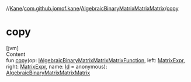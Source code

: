 //[Kane](../../index.md)/[com.github.jomof.kane](../index.md)/[AlgebraicBinaryMatrixMatrixMatrix](index.md)/[copy](copy.md)



# copy  
[jvm]  
Content  
fun [copy](copy.md)(op: [IAlgebraicBinaryMatrixMatrixMatrixFunction](../-i-algebraic-binary-matrix-matrix-matrix-function/index.md), left: [MatrixExpr](../-matrix-expr/index.md), right: [MatrixExpr](../-matrix-expr/index.md), name: [Id](../../com.github.jomof.kane.impl/index.md#%5Bcom.github.jomof.kane.impl%2FId%2F%2F%2FPointingToDeclaration%2F%5D%2FClasslikes%2F-1584398989) = anonymous): [AlgebraicBinaryMatrixMatrixMatrix](index.md)  



